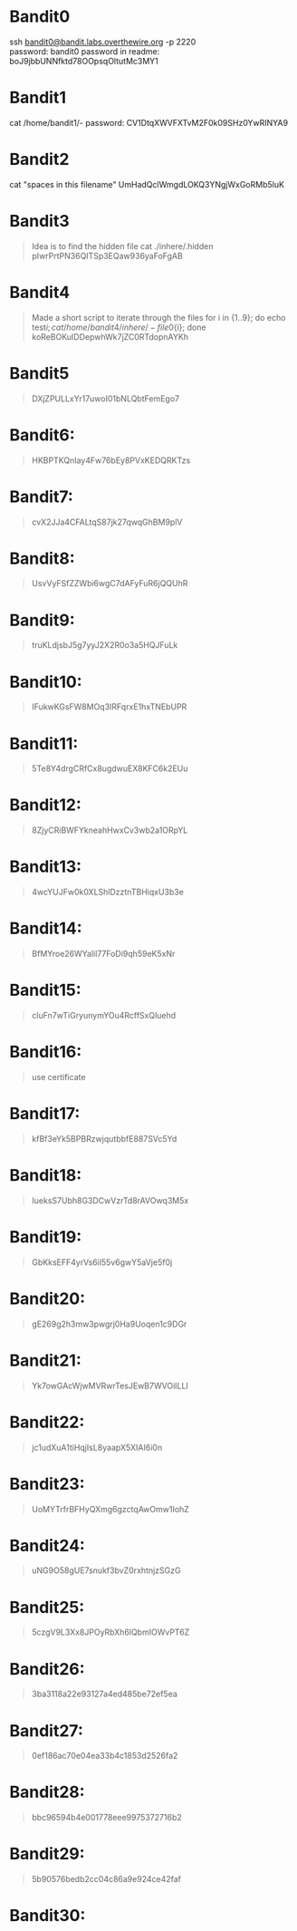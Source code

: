 # Bandit0

ssh bandit0@bandit.labs.overthewire.org -p 2220  
password: bandit0 
password in readme: boJ9jbbUNNfktd78OOpsqOltutMc3MY1

# Bandit1
cat /home/bandit1/-
password: CV1DtqXWVFXTvM2F0k09SHz0YwRINYA9

# Bandit2
cat "spaces in this filename"
UmHadQclWmgdLOKQ3YNgjWxGoRMb5luK

# Bandit3
> Idea is to find the hidden file
> cat ./inhere/.hidden
> pIwrPrtPN36QITSp3EQaw936yaFoFgAB

# Bandit4
> Made a short script to iterate through the files
> for i in {1..9}; do echo test${i}; cat /home/bandit4/inhere/-file0${i}; done
> koReBOKuIDDepwhWk7jZC0RTdopnAYKh

# Bandit5
> DXjZPULLxYr17uwoI01bNLQbtFemEgo7

# Bandit6: 
> HKBPTKQnIay4Fw76bEy8PVxKEDQRKTzs

# Bandit7: 
> cvX2JJa4CFALtqS87jk27qwqGhBM9plV

# Bandit8: 
> UsvVyFSfZZWbi6wgC7dAFyFuR6jQQUhR

# Bandit9: 
> truKLdjsbJ5g7yyJ2X2R0o3a5HQJFuLk

# Bandit10: 
> IFukwKGsFW8MOq3IRFqrxE1hxTNEbUPR

# Bandit11:
> 5Te8Y4drgCRfCx8ugdwuEX8KFC6k2EUu

# Bandit12:
> 8ZjyCRiBWFYkneahHwxCv3wb2a1ORpYL

# Bandit13:
> 4wcYUJFw0k0XLShlDzztnTBHiqxU3b3e

# Bandit14:
> BfMYroe26WYalil77FoDi9qh59eK5xNr

# Bandit15:
> cluFn7wTiGryunymYOu4RcffSxQluehd

# Bandit16:
> use certificate

# Bandit17:
> kfBf3eYk5BPBRzwjqutbbfE887SVc5Yd

# Bandit18:
> IueksS7Ubh8G3DCwVzrTd8rAVOwq3M5x

# Bandit19:
> GbKksEFF4yrVs6il55v6gwY5aVje5f0j

# Bandit20:
> gE269g2h3mw3pwgrj0Ha9Uoqen1c9DGr

# Bandit21:
> Yk7owGAcWjwMVRwrTesJEwB7WVOiILLI

# Bandit22:
> jc1udXuA1tiHqjIsL8yaapX5XIAI6i0n

# Bandit23:
> UoMYTrfrBFHyQXmg6gzctqAwOmw1IohZ

# Bandit24:
> uNG9O58gUE7snukf3bvZ0rxhtnjzSGzG

# Bandit25:
> 5czgV9L3Xx8JPOyRbXh6lQbmIOWvPT6Z

# Bandit26:
> 3ba3118a22e93127a4ed485be72ef5ea

# Bandit27:
> 0ef186ac70e04ea33b4c1853d2526fa2

# Bandit28:
> bbc96594b4e001778eee9975372716b2

# Bandit29:
> 5b90576bedb2cc04c86a9e924ce42faf

# Bandit30:
> 

